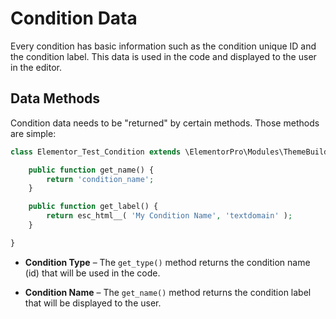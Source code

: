 # Condition Data

<Badge type="tip" vertical="top" text="Elementor Pro" /> <Badge type="warning" vertical="top" text="Advanced" />

Every condition has basic information such as the condition unique ID and the condition label. This data is used in the code and displayed to the user in the editor.

## Data Methods

Condition data needs to be "returned" by certain methods. Those methods are simple:

```php
class Elementor_Test_Condition extends \ElementorPro\Modules\ThemeBuilder\Conditions\Condition_Base {

	public function get_name() {
		return 'condition_name';
	}

	public function get_label() {
		return esc_html__( 'My Condition Name', 'textdomain' );
	}

}
```

* **Condition Type** – The `get_type()` method returns the condition name (id) that will be used in the code.

* **Condition Name** – The `get_name()` method returns the condition label that will be displayed to the user.
